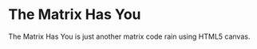 The Matrix Has You
==================

The Matrix Has You is just another matrix code rain using HTML5 canvas.
